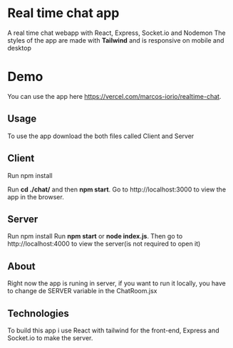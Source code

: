 # Real time chat app

A real time chat webapp with React, Express, Socket.io and Nodemon
The styles of the app are made with **Tailwind** and is responsive on mobile and desktop

# Demo

You can use the app here https://vercel.com/marcos-iorio/realtime-chat.

## Usage

To use the app download the both files called Client and Server

## Client
Run npm install

Run **cd ./chat/** and then **npm start**. Go to http://localhost:3000 to view the app in the browser.

## Server
Run npm install
Run **npm start** or **node index.js**. Then go to http://localhost:4000 to view the server(is not required to open it)


## About
Right now the app is runing in server, if you want to run it locally, you have to change de SERVER variable in the ChatRoom.jsx

## Technologies

To build this app i use React with tailwind for the front-end, Express and Socket.io to make the server.

